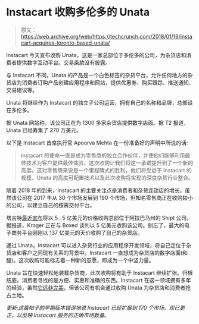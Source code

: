 # Instacart 收购多伦多的 Unata 

> 原文：<https://web.archive.org/web/https://techcrunch.com/2018/01/16/instacart-acquires-toronto-based-unata/>

Instacart 今天宣布收购 Unata，这是一家总部位于多伦多的公司，为杂货店和消费者提供数字互动平台。交易条款没有披露。

与 Instacart 不同，Unata 的产品是一个白色标签的杂货平台，允许任何地方的杂货店为消费者订购产品创建应用程序和网站，提供优惠券、购买跟踪、推送通知、交易建议等。

Unata 将继续作为 Instacart 的独立子公司运营，拥有自己的名称和品牌，总部设在多伦多。

据 Unata 网站称，该公司正在为 1300 多家杂货店提供数字店面。据 T2 报道，Unata 已经筹集了 270 万美元。

以下是 Instacart 首席执行官 Apoorva Mehta 在一份准备好的声明中所说的话:

> Instacart 的使命一直是成为零售商的独立合作伙伴，并使他们能够利用最佳技术为客户提供最佳体验。这次收购让我们将这一承诺提升到了一个新的高度。这对零售商来说是一个里程碑式的胜利，他们将受益于 Instacart 的规模、Unata 的高度可配置技术以及此次收购将实现的深度杂货行业整合。

随着 2018 年的到来，Instacart 的主要关注点是消费者和杂货连锁店的增长。虽然该公司在 2017 年从 30 个市场发展到 190 个市场，但知名零售商正在收购较小的公司，以建立自己的按需交付平台。

塔吉特[最近宣布](https://web.archive.org/web/20230404075515/https://techcrunch.com/2017/12/13/target-is-buying-alabama-based-same-day-delivery-service-shipt-for-550-million/)将以 5 . 5 亿美元的价格收购总部位于阿拉巴马州的 Shipt 公司。据报道，Kroger 正在与 Boxed 谈判以 5 亿美元收购该公司。别忘了，最大的电子商务平台刚刚以 137 亿美元的天价收购了自己的杂货店。

通过 Unata，Instacart 可以进入杂货行业的应用程序开发领域，将自己定位于杂货店和客户之间现有关系的背景中。Instacart 一直想成为杂货店的数字店面(和腿)。这次收购可能标志着一种新的意愿，即成为一个中坚力量。

Unata 旨在快速轻松地装载杂货商，此次收购将有助于 Instacart 继续扩张。归根结底，消费者寻找的是方便、实惠和准确的东西。Instacart 在这一领域拥有多年的经验，虽然[它远非完美](https://web.archive.org/web/20230404075515/https://techcrunch.com/2017/10/01/instacart-needs-to-deeply-invest-in-grocers-and-user-personalization-to-survive/)，但该公司有机会通过收购 Unata 为杂货店和消费者抢占土地。

*更新:这篇帖子的早期版本错误地说 Instacart 已经扩展到 170 个市场。现已更正，以反映 Instacart 服务的正确市场数量。*